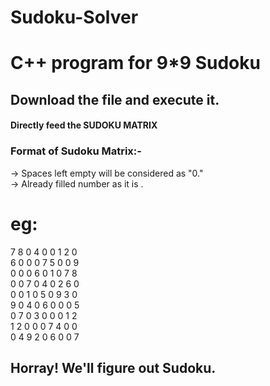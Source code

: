 # Sudoku-Solver
# C++ program for 9*9 Sudoku   
  
## Download the file and execute it.
#### Directly feed the SUDOKU MATRIX
### Format of Sudoku Matrix:-
-> Spaces left empty will be considered as "0."  
-> Already filled number as it is .
# eg:
7 8 0 4 0 0 1 2 0                
6 0 0 0 7 5 0 0 9                  
0 0 0 6 0 1 0 7 8               
0 0 7 0 4 0 2 6 0             
0 0 1 0 5 0 9 3 0                                                     
9 0 4 0 6 0 0 0 5             
0 7 0 3 0 0 0 1 2                
1 2 0 0 0 7 4 0 0           
0 4 9 2 0 6 0 0 7                  
## Horray! We'll figure out Sudoku.
